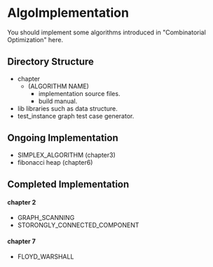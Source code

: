 # AlgoImplementation
You should implement some algorithms introduced in "Combinatorial Optimization" here.

## Directory Structure
- chapter
    - (ALGORITHM NAME)
        - implementation source files.
        - build manual.
- lib
    libraries such as data structure.
- test_instance
    graph test case generator.

## Ongoing Implementation
- SIMPLEX_ALGORITHM (chapter3)
- fibonacci heap (chapter6)

## Completed Implementation
#### chapter 2
- GRAPH_SCANNING
- STORONGLY_CONNECTED_COMPONENT
#### chapter 7
- FLOYD_WARSHALL
